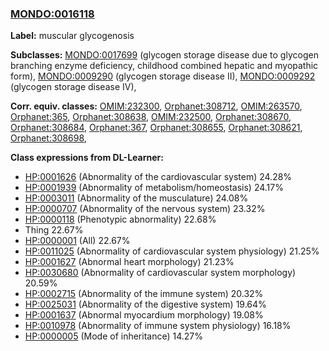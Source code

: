
### [MONDO:0016118](http://purl.obolibrary.org/obo/MONDO_0016118)
**Label:** muscular glycogenosis

**Subclasses:** [MONDO:0017699](http://purl.obolibrary.org/obo/MONDO_0017699) (glycogen storage disease due to glycogen branching enzyme deficiency, childhood combined hepatic and myopathic form), [MONDO:0009290](http://purl.obolibrary.org/obo/MONDO_0009290) (glycogen storage disease II), [MONDO:0009292](http://purl.obolibrary.org/obo/MONDO_0009292) (glycogen storage disease IV), 

**Corr. equiv. classes:** [OMIM:232300](http://purl.obolibrary.org/obo/OMIM_232300), [Orphanet:308712](http://www.orpha.net/ORDO/Orphanet_308712), [OMIM:263570](http://purl.obolibrary.org/obo/OMIM_263570), [Orphanet:365](http://www.orpha.net/ORDO/Orphanet_365), [Orphanet:308638](http://www.orpha.net/ORDO/Orphanet_308638), [OMIM:232500](http://purl.obolibrary.org/obo/OMIM_232500), [Orphanet:308670](http://www.orpha.net/ORDO/Orphanet_308670), [Orphanet:308684](http://www.orpha.net/ORDO/Orphanet_308684), [Orphanet:367](http://www.orpha.net/ORDO/Orphanet_367), [Orphanet:308655](http://www.orpha.net/ORDO/Orphanet_308655), [Orphanet:308621](http://www.orpha.net/ORDO/Orphanet_308621), [Orphanet:308698](http://www.orpha.net/ORDO/Orphanet_308698), 

**Class expressions from DL-Learner:**

- [HP:0001626](http://purl.obolibrary.org/obo/HP_0001626) (Abnormality of the cardiovascular system) 24.28%
- [HP:0001939](http://purl.obolibrary.org/obo/HP_0001939) (Abnormality of metabolism/homeostasis) 24.17%
- [HP:0003011](http://purl.obolibrary.org/obo/HP_0003011) (Abnormality of the musculature) 24.08%
- [HP:0000707](http://purl.obolibrary.org/obo/HP_0000707) (Abnormality of the nervous system) 23.32%
- [HP:0000118](http://purl.obolibrary.org/obo/HP_0000118) (Phenotypic abnormality) 22.68%
- Thing 22.67%
- [HP:0000001](http://purl.obolibrary.org/obo/HP_0000001) (All) 22.67%
- [HP:0011025](http://purl.obolibrary.org/obo/HP_0011025) (Abnormality of cardiovascular system physiology) 21.25%
- [HP:0001627](http://purl.obolibrary.org/obo/HP_0001627) (Abnormal heart morphology) 21.23%
- [HP:0030680](http://purl.obolibrary.org/obo/HP_0030680) (Abnormality of cardiovascular system morphology) 20.59%
- [HP:0002715](http://purl.obolibrary.org/obo/HP_0002715) (Abnormality of the immune system) 20.32%
- [HP:0025031](http://purl.obolibrary.org/obo/HP_0025031) (Abnormality of the digestive system) 19.64%
- [HP:0001637](http://purl.obolibrary.org/obo/HP_0001637) (Abnormal myocardium morphology) 19.08%
- [HP:0010978](http://purl.obolibrary.org/obo/HP_0010978) (Abnormality of immune system physiology) 16.18%
- [HP:0000005](http://purl.obolibrary.org/obo/HP_0000005) (Mode of inheritance) 14.27%


